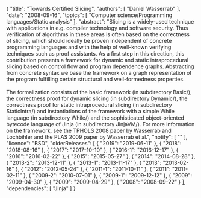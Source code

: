 {
    "title": "Towards Certified Slicing",
    "authors": [
        "Daniel Wasserrab"
    ],
    "date": "2008-09-16",
    "topics": [
        "Computer science/Programming languages/Static analysis"
    ],
    "abstract": "Slicing is a widely-used technique with applications in e.g. compiler technology and software security. Thus verification of algorithms in these areas is often based on the correctness of slicing, which should ideally be proven independent of concrete programming languages and with the help of well-known verifying techniques such as proof assistants. As a first step in this direction, this contribution presents a framework for dynamic and static intraprocedural slicing based on control flow and program dependence graphs. Abstracting from concrete syntax we base the framework on a graph representation of the program fulfilling certain structural and well-formedness properties.<br><br>The formalization consists of the basic framework (in subdirectory Basic/), the correctness proof for dynamic slicing (in subdirectory Dynamic/), the correctness proof for static intraprocedural slicing (in subdirectory StaticIntra/) and instantiations of the framework with a simple While language (in subdirectory While/) and the sophisticated object-oriented bytecode language of Jinja (in subdirectory JinjaVM/). For more information on the framework, see the TPHOLS 2008 paper by Wasserrab and Lochbihler and the PLAS 2009 paper by Wasserrab et al.",
    "notify": [
        ""
    ],
    "licence": "BSD",
    "olderReleases": [
        {
            "2019": "2019-06-11"
        },
        {
            "2018": "2018-08-16"
        },
        {
            "2017": "2017-10-10"
        },
        {
            "2016-1": "2016-12-17"
        },
        {
            "2016": "2016-02-22"
        },
        {
            "2015": "2015-05-27"
        },
        {
            "2014": "2014-08-28"
        },
        {
            "2013-2": "2013-12-11"
        },
        {
            "2013-1": "2013-11-17"
        },
        {
            "2013": "2013-02-16"
        },
        {
            "2012": "2012-05-24"
        },
        {
            "2011-1": "2011-10-11"
        },
        {
            "2011": "2011-02-11"
        },
        {
            "2009-2": "2010-07-01"
        },
        {
            "2009-1": "2009-12-12"
        },
        {
            "2009": "2009-04-30"
        },
        {
            "2009": "2009-04-29"
        },
        {
            "2008": "2008-09-22"
        }
    ],
    "dependencies": [
        "Jinja"
    ]
}